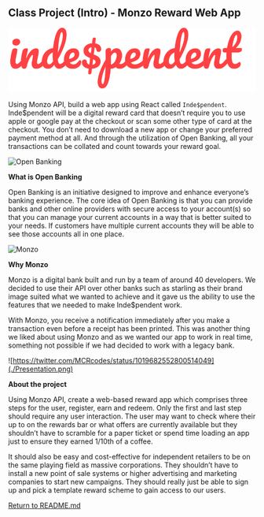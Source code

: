 ## Class Project (Intro) - Monzo Reward Web App

![indespendent logo](./indespendent.svg)

Using Monzo API, build a web app using React called `Inde$pendent`. Inde$pendent will be a digital reward card that doesn’t require you to use apple or google pay at the checkout or scan some other type of card at the checkout. You don’t need to download a new app or change your preferred payment method at all. And through the utilization of Open Banking, all your transactions can be collated and count towards your reward goal.

![Open Banking](https://thefinanser.com/wp-content/uploads/2018/04/Open-Banking.jpg)

<b>What is Open Banking</b>

Open Banking is an initiative designed to improve and enhance everyone’s banking experience. The core idea of Open Banking is that you can provide banks and other online providers with secure access to your account(s) so that you can manage your current accounts in a way that is better suited to your needs. If customers have multiple current accounts they will be able to see those accounts all in one place.

![Monzo](https://3mgj4y44nc15fnv8d303d8zb-wpengine.netdna-ssl.com/wp-content/uploads/2017/06/monzo-696x449.jpg)

<b>Why Monzo</b>

Monzo is a digital bank built and run by a team of around 40 developers. We decided to use their API over other banks such as starling as their brand image suited what we wanted to achieve and it gave us the ability to use the features that we needed to make Inde$pendent work.

With Monzo, you receive a notification immediately after you make a transaction even before a receipt has been printed. This was another thing we liked about using Monzo and as we wanted our app to work in real time, something not possible if we had decided to work with a legacy bank.

![https://twitter.com/MCRcodes/status/1019682552800514049](./Presentation.png)

<b>About the project</b>

Using Monzo API, create a web-based reward app which comprises three steps for the user, register, earn and redeem. Only the first and last step should require any user interaction. The user may want to check where their up to on the rewards bar or what offers are currently available but they shouldn’t have to scramble for a paper ticket or spend time loading an app just to ensure they earned 1/10th of a coffee.

It should also be easy and cost-effective for independent retailers to be on the same playing field as massive corporations. They shouldn’t have to install a new point of sale systems or higher advertising and marketing companies to start new campaigns. They should really just be able to sign up and pick a template reward scheme to gain access to our users.

[Return to README.md](../README.md)
